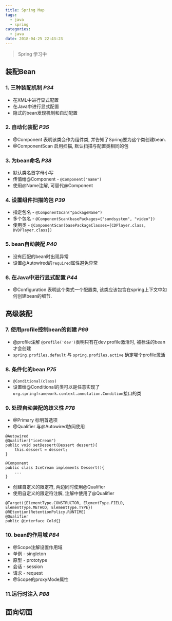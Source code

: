 ```yaml
---
title: Spring Map
tags:
  - java
  - spring
categories:
  - java
date: 2018-04-25 22:43:23
---
```


> Spring 学习中
  
<!-- more -->

## 装配Bean
### 1. 三种装配机制 *P34*
* 在XML中进行显式配置
* 在Java中进行显式配置
* 隐式的bean发现机制和自动配置

### 2. 自动化装配 *P35*
* @Component 表明该类会作为组件类, 并告知了Spring要为这个类创建bean.
* @ComponentScan 启用扫描, 默认扫描与配置类相同的包

### 3. 为bean命名 *P38*
* 默认类名首字母小写
* 传值给@Component - `@Component("name")`
* 使用@Name注解, 可替代@Component

### 4. 设置组件扫描的包 *P39*
* 指定包名 - `@ComponentScan("packageName")`
* 多个包名 - `@ComponentScan(basePackages={"sundsystem", "video"})`
* 使用类 - `@ComponentScan(basePackageClasses={CDPlayer.class, DVDPlayer.class})`

### 5. bean自动装配 *P40*
* 没有匹配的bean时出现异常
* 设置@Autowired的`required`属性避免异常

### 6. 在Java中进行显式配置 *P44*
* @Configuration 表明这个类式一个配置类, 该类应该包含在spring上下文中如何创建bean的细节.

## 高级装配
### 7. 使用profile控制bean的创建 *P69*
* @profile注解 `@profile('dev')`表明只有在dev profile激活时, 被标注的bean才会创建
* `spring.profiles.default` 与 `spring.profiles.active` 确定哪个profile激活

### 8. 条件化的bean *P75*
* `@Conditional(class)`
* 设置给@Conditional的类可以是任意实现了`org.springframework.context.annotation.Condition`接口的类

### 9. 处理自动装配的歧义性 *P78*
* @Primary 标明首选项
* @Qualifier 与@Autowired协同使用
```
@Autowired
@Qualifier("iceCream")
public void setDessert(Dessert dessert){
	this.dessert = dessert;
}

@Component
public class IceCream implements Dessert(){
	...
}
```
* 创建自定义的限定符, 两边同时使用@Qualifier
* 使用自定义的限定符注解, 注解中使用了@Qualifier
```
@Target({ElementType.CONSTRUCTOR, ElementType.FIELD, ElementType.METHOD, ElementType.TYPE})
@REtention(RetentionPolicy.RUNTIME)
@Qualifier
public @interface Cold{}
```

### 10. bean的作用域 *P84*
* @Scope注解设置作用域
* 单例 - singleton
* 原型 - prototype
* 会话 - session
* 请求 - request
* @Scope的proxyMode属性

### 11.运行时注入 *P88*

## 面向切面
